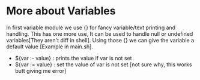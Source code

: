 # More about Variables

In first variable module we use {} for fancy variable/text printing and handling. This has one more
use, It can be used to handle null or undefined variables[They aren't diff in shell].
Using those {} we can give the variable a default value [Example in main.sh].

- ${var :- value} : prints the value if var is not set
- ${var := value} : set the value of var is not set [not sure why, this works butt giving me error]
